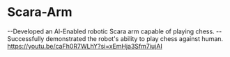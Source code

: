 # Scara-Arm
--Developed an Al-Enabled robotic Scara arm capable of playing chess.
--Successfully demonstrated the robot's ability to play chess against human.
https://youtu.be/caFh0R7WLhY?si=xEmHja3Sfm7iujAI

